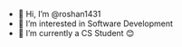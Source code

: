 - 👋 Hi, I’m @roshan1431
- 👀 I’m interested in Software Development
- 🌱 I’m currently a CS Student
😊


<!---
roshan1431/roshan1431 is a ✨ special ✨ repository because its `README.md` (this file) appears on your GitHub profile.
You can click the Preview link to take a look at your changes.
--->
